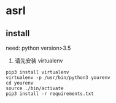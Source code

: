 # asrl

## install

need: python version>3.5

1. 请先安装 virtualenv

```
pip3 install virtualenv
virtualenv -p /usr/bin/python3 yourenv
cd yourenv
source ./bin/activate
pip3 install -r requirements.txt
```
